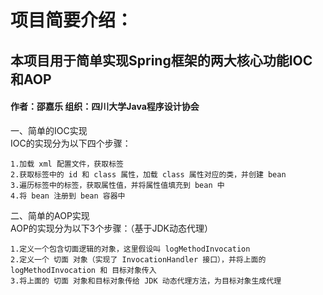 # 项目简要介绍：
## 本项目用于简单实现Spring框架的两大核心功能IOC和AOP  
#### 作者：邵嘉乐 组织：四川大学Java程序设计协会  
   
一、简单的IOC实现  
    IOC的实现分为以下四个步骤：
        
    1.加载 xml 配置文件，获取标签
    2.获取标签中的 id 和 class 属性，加载 class 属性对应的类，并创建 bean
    3.遍历标签中的标签，获取属性值，并将属性值填充到 bean 中
    4.将 bean 注册到 bean 容器中
    
二、简单的AOP实现  
    AOP的实现分为以下3个步骤：（基于JDK动态代理）
   
    1.定义一个包含切面逻辑的对象，这里假设叫 logMethodInvocation
    2.定义一个 切面 对象（实现了 InvocationHandler 接口），并将上面的 logMethodInvocation 和 目标对象传入
    3.将上面的 切面 对象和目标对象传给 JDK 动态代理方法，为目标对象生成代理
